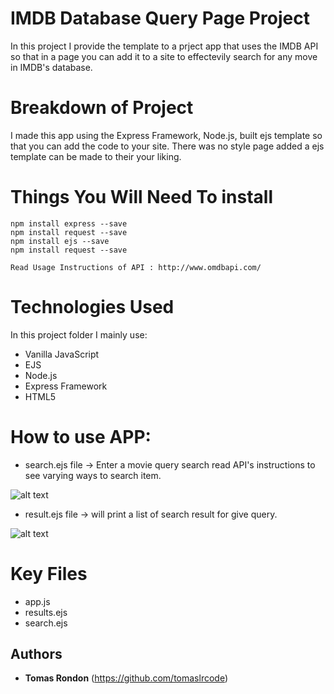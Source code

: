 # IMDB Database Query Page Project

In this project I provide the template to a prject app that uses the IMDB API so that in a
page you can add it to a site to effectevily search for any move in IMDB's database.

# Breakdown of Project

I made this app using the Express Framework, Node.js, built ejs template so that you can add the
code to your site. There was no style page added a ejs template can be made to their your liking.

# Things You Will Need To install

```
npm install express --save
npm install request --save
npm install ejs --save
npm install request --save

Read Usage Instructions of API : http://www.omdbapi.com/

```

# Technologies Used

In this project folder I mainly use:

* Vanilla JavaScript
* EJS 
* Node.js
* Express Framework
* HTML5


# How to use APP:

* search.ejs file -> Enter a movie query search read API's instructions to see varying ways to search item.

![alt text](tomaslrcode.github.io/images/imdb1.png)

* result.ejs file -> will print a list of search result for give query.

![alt text](tomaslrcode.github.io/images/imdb2.png)


# Key Files

* app.js
* results.ejs
* search.ejs

## Authors

* **Tomas Rondon** (https://github.com/tomaslrcode)
